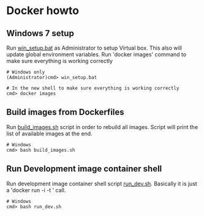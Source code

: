 # Docker howto

## Windows 7 setup

Run [win_setup.bat](win_setup.bat) as Administrator to setup Virtual box. This
also will update global environment variables. Run 'docker images' command to
make sure everything is working correctly

    # Windows only
    (Administrator)cmd> win_setup.bat

    # In the new shell to make sure everything is working correctly
    cmd> docker images

## Build images from Dockerfiles

Run [build_images.sh](build_images.sh) script in order to rebuild all images.
Script will print the list of available images at the end.

    # Windows
    cmd> bash build_images.sh

## Run Development image container shell

Run development image container shell script [run_dev.sh](run_dev.sh).
Basically it is just a 'docker run -i -t <image>' call.

    # Windows
    cmd> bash run_dev.sh

